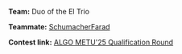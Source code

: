 **Team:** Duo of the El Trio 

**Teammate:** [SchumacherFarad](https://github.com/SchumacherFarad)  

**Contest link:** [ALGO METU'25 Qualification Round](https://algoleague.com/contest/algometu25-qualification-round/description)
